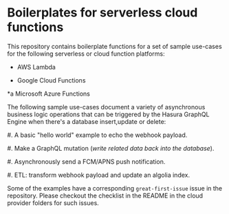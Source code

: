 # Boilerplates for serverless cloud functions

This repository contains boilerplate functions for a set of sample use-cases for the following serverless or cloud function platforms:

* AWS Lambda

* Google Cloud Functions

*a Microsoft Azure Functions

The following sample use-cases document a variety of asynchronous business logic operations that can be triggered by the Hasura GraphQL Engine when there's a database insert,update or delete:

#. A basic "hello world" example to echo the webhook payload.

#. Make a GraphQL mutation (*write related data back into the database*).

#. Asynchronously send a FCM/APNS push notification.

#. ETL: transform webhook payload and update an algolia index.

Some of the examples have a corresponding `great-first-issue` issue in the repository. Please checkout the checklist in the README in the cloud provider folders for such issues.
